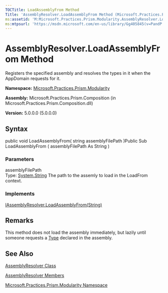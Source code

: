 ```yaml
---
TOCTitle: LoadAssemblyFrom Method
Title: 'AssemblyResolver.LoadAssemblyFrom Method (Microsoft.Practices.Prism.Modularity)'
ms:assetid: 'M:Microsoft.Practices.Prism.Modularity.AssemblyResolver.LoadAssemblyFrom(System.String)'
ms:mtpsurl: 'https://msdn.microsoft.com/en-us/library/Gg405845(v=PandP.50)'
---
```



# AssemblyResolver.LoadAssemblyFrom Method

Registers the specified assembly and resolves the types in it when the AppDomain requests for it.

**Namespace:** [Microsoft.Practices.Prism.Modularity](https://msdn.microsoft.com/library/microsoft.practices.prism.modularity)
**Assembly:** Microsoft.Practices.Prism.Composition (in Microsoft.Practices.Prism.Composition.dll)

**Version:** 5.0.0.0 (5.0.0.0)

## Syntax

public void LoadAssemblyFrom( string assemblyFilePath )Public Sub LoadAssemblyFrom ( assemblyFilePath As String )

### Parameters

assemblyFilePath  
Type: [System.String](http://msdn.microsoft.com/en-us/library/s1wwdcbf)
The path to the assemly to load in the LoadFrom context.

### Implements

[IAssemblyResolver.LoadAssemblyFrom(String)](https://msdn.microsoft.com/library/microsoft.practices.prism.modularity.iassemblyresolver.loadassemblyfrom(system.string))

## Remarks

This method does not load the assembly immediately, but lazily until someone requests a [Type](http://msdn.microsoft.com/en-us/library/42892f65) declared in the assembly.

## See Also

[AssemblyResolver Class](https://msdn.microsoft.com/library/microsoft.practices.prism.modularity.assemblyresolver)

[AssemblyResolver Members](https://msdn.microsoft.com/allmembers.t:microsoft.practices.prism.modularity.assemblyresolver)

[Microsoft.Practices.Prism.Modularity Namespace](https://msdn.microsoft.com/library/microsoft.practices.prism.modularity)
